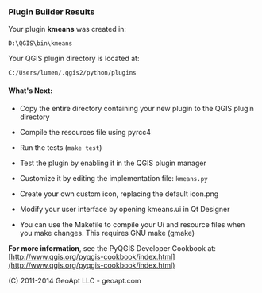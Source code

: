 ### Plugin Builder Results

Your plugin **kmeans** was created in:

    D:\QGIS\bin\kmeans

Your QGIS plugin directory is located at:

    C:/Users/lumen/.qgis2/python/plugins

#### What's Next:

  * Copy the entire directory containing your new plugin to the QGIS plugin
    directory

  * Compile the resources file using pyrcc4

  * Run the tests (``make test``)

  * Test the plugin by enabling it in the QGIS plugin manager

  * Customize it by editing the implementation file: ``kmeans.py``

  * Create your own custom icon, replacing the default icon.png

  * Modify your user interface by opening kmeans.ui in Qt Designer

  * You can use the Makefile to compile your Ui and resource files when
    you make changes. This requires GNU make (gmake)

**For more information**, see the PyQGIS Developer Cookbook at:
[http://www.qgis.org/pyqgis-cookbook/index.html](http://www.qgis.org/pyqgis-cookbook/index.html)

(C) 2011-2014 GeoApt LLC - geoapt.com
